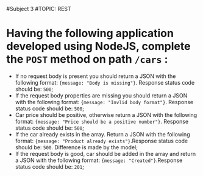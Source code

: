 #Subject 3
#TOPIC: REST

# Having the following application developed using NodeJS, complete the `POST` method on path `/cars` :

- If no request body is present you should return a JSON with the following format: `{message: "Body is missing"}`. Response status code should be: `500`;
- If the request body properties are missing you should return a JSON with the following format: `{message: "Invlid body format"}`. Response status code should be: `500`;
- Car price should be positive, otherwise return a JSON with the following format: `{message: "Price should be a positive number"}`. Response status code should be: `500`; 
- If the car already exists in the array. Return a JSON with the following format: `{message: "Product already exists"}`.Response status code should be: `500`. Difference is made by the model;
- If the request body is good, car should be added in the array and return a JSON with the following format: `{message: "Created"}`.Response status code should be: `201`;